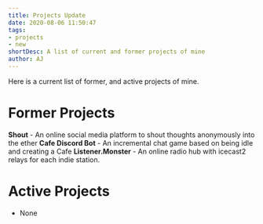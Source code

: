 ```yaml
---
title: Projects Update
date: 2020-08-06 11:50:47
tags:
- projects
- new
shortDesc: A list of current and former projects of mine
author: AJ
---
```

Here is a current list of former, and active projects of mine.

# Former Projects

**Shout** - An online social media platform to shout thoughts anonymously into the ether
**Cafe Discord Bot** - An incremental chat game based on being idle and creating a Cafe
**Listener.Monster** - An online radio hub with icecast2 relays for each indie station.

# Active Projects

- None
